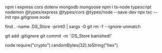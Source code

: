 npm i express cors dotenv mongodb mongoose
npm i  ts-node typescript nodemon @types/express @types/cors @types/node --save-dev
npx tsc --init 
npx gitignore node

find . -name .DS_Store -print0 | xargs -0 git rm -f --ignore-unmatch

git add .gitignore
git commit -m '.DS_Store banished!'

node
require("crypto").randomBytes(32).toString("hex")